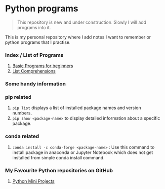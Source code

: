 # Python programs
>This repository is new and under construction. Slowly I will add programs into it.

This is my personal repository where I add notes I want to remember or python programs that I practise. 

### Index / List of Programs
1. [Basic Programs for beginners](https://github.com/swati-gwc/Python-programs/blob/main/Python%20Basic%20Problems.ipynb)
2. [List Comprehensions](https://github.com/swati-gwc/Python-programs/blob/main/ListComprehensions.ipynb)

### Some handy information 

### pip related

1. `pip list` displays a list of installed package names and version numbers.
2. `pip show <package-name>` to display detailed information about a specific package.

### conda related

1. `conda install -c conda-forge <package-name>` : Use this command to install package in anaconda or Jupyter Notebook which does not get installed from simple conda install command.

### My Favourite Python repositories on GitHub
1. [Python Mini Projects](https://github.com/Python-World/python-mini-projects)

